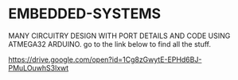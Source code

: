 # EMBEDDED-SYSTEMS
MANY CIRCUITRY DESIGN WITH PORT DETAILS AND CODE USING ATMEGA32 ARDUINO. 
go to the link below to find all the stuff. 

https://drive.google.com/open?id=1Cg8zGwytE-EPHd6BJ-PMuLOuwhS3lxwt
